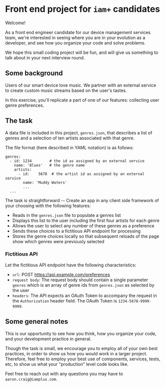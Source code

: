 # Front end project for `iam+` candidates

Welcome!

As a front end engineer candidate for our device management services team, we're interested in seeing where you are in your evolution as a developer, and see how you organize your code and solve problems.

We hope this small coding project will be fun, and will give us something to talk about in your next interview round.


## Some background

Users of our smart device love music.  We partner with an external service to create custom music streams based on the user's tastes.

In this exercise, you'll replicate a part of one of our features:  collecting user genre preferences.

## The task

A data file is included in this project, `genres.json`, that describes a list of genres and a selection of ten artists associated with that genre.

The file format (here described in YAML notation) is as follows:

```
genres:
  - id: 1234        # the id as assigned by an external service
    name: 'Blues'   # the genre name
    artists:
      - id:    5678  # the artist id as assigned by an external service
        name: 'Muddy Waters'
        ...
  ...
```

The task is straightforward -- Create an app in any client side framework of your choosing with the following features:
- Reads in the `genres.json` file to populate a genres list
- Displays this list to the user including the first four artists for each genre
- Allows the user to select any number of these genres as a preference
- Sends these choices to a fictitious API endpoint for processing
- Stores the genre choices locally so that subsequent reloads of the page show which genres were previously selected

### Fictitious API

Let the fictitious API endpoint have the following characteristics:
- `url`: POST https://api.example.com/preferences
- `request body`: The request body should contain a single parameter `genres` which is an array of genre ids from `genres.json` as selected by the user
- `headers`: The API expects an OAuth Token to accompany the request in the `Authorization` header field.  The OAuth Token is `1234-5678-9999-9999`.

## Some general notes

This is our opportunity to see how you think, how you organize your code, and your development practice in general.  

Though the task is small, we encourage you to employ all of your own best practices, in order to show us how you would work in a larger project.  Therefore, feel free to employ your best use of components, services, tests, etc, to show us what your "production" level code looks like.

Feel free to reach out with any questions you may have to `aaron.craig@iamplus.com`.
